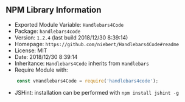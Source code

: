## NPM Library Information
* Exported Module Variable: `Handlebars4Code`
* Package:  `handlebars4code`
* Version:  `1.2.4`   (last build 2018/12/30 8:39:14)
* Homepage: `https://github.com/niebert/Handlebars4Code#readme`
* License:  MIT
* Date:     2018/12/30 8:39:14
* Inheritance: `Handlebars4Code` inherits from `Handlebars`
* Require Module with:
```javascript
    const vHandlebars4Code = require('handlebars4code');
```
* JSHint: installation can be performed with `npm install jshint -g`
